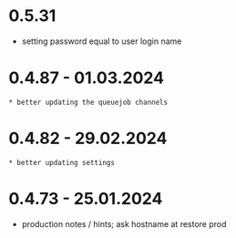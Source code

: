 # 0.5.31
  * setting password equal to user login name

# 0.4.87  - 01.03.2024
	* better updating the queuejob channels

# 0.4.82  - 29.02.2024
	* better updating settings
# 0.4.73  -  25.01.2024

* production notes / hints; ask hostname at restore prod
